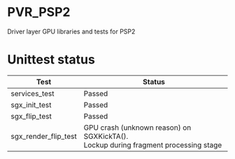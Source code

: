 # PVR_PSP2
Driver layer GPU libraries and tests for PSP2

# Unittest status

| Test  | Status |
| ------------- | ------------- |
| services_test | Passed  |
| sgx_init_test | Passed  |
| sgx_flip_test | Passed  |
| sgx_render_flip_test | GPU crash (unknown reason) on SGXKickTA().<br />Lockup during fragment processing stage |
